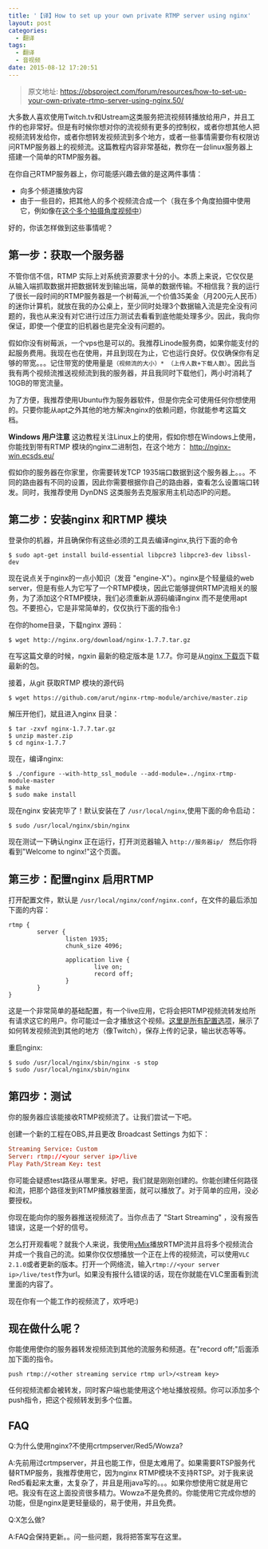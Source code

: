 ```yaml
---
title: '【译】How to set up your own private RTMP server using nginx'
layout: post
categories:
  - 翻译
tags:
  - 翻译
  - 音视频
date: 2015-08-12 17:20:51
---
```


> 原文地址: https://obsproject.com/forum/resources/how-to-set-up-your-own-private-rtmp-server-using-nginx.50/

大多数人喜欢使用Twitch.tv和Ustream这类服务把流视频转播放给用户，并且工作的也非常好。但是有时候你想对你的流视频有更多的控制权，或者你想其他人把视频流转发给你，或者你想转发视频流到多个地方，或者一些事情需要你有权限访问RTMP服务器上的视频流。这篇教程内容非常基础，教你在一台linux服务器上搭建一个简单的RTMP服务器。

在你自己RTMP服务器上，你可能感兴趣去做的是这两件事情：
   - 向多个频道播放内容
   - 由于一些目的，把其他人的多个视频流合成一个（我在多个角度拍摄中使用它，例如像在[这个多个拍摄角度视频中](https://www.youtube.com/watch?v=6WUU58POsTM)）

好的，你该怎样做到这些事情呢？

##  第一步：获取一个服务器
不管你信不信，RTMP 实际上对系统资源要求十分的小。本质上来说，它仅仅是从输入端抓取数据并把数据转发到输出端，简单的数据传输。不相信我？我的运行了很长一段时间的RTMP服务器是一个树莓派,一个价值35美金（月200元人民币）的迷你计算机，就放在我的办公桌上，至少同时处理3个数据输入流是完全没有问题的，我也从来没有对它进行过压力测试去看看到底他能处理多少。因此，我向你保证，即使一个便宜的旧机器也是完全没有问题的。

假如你没有树莓派，一个vps也是可以的。我推荐Linode服务商，如果你能支付的起服务费用。我现在也在使用，并且到现在为止，它也运行良好。仅仅确保你有足够的带宽。。。记住带宽的使用量是`（视频流的大小）* （上传人数+下载人数）`。因此当我有两个视频流推送视频流到我的服务器，并且我同时下载他们，两小时消耗了10GB的带宽流量。

为了方便，我推荐使用Ubuntu作为服务器软件，但是你完全可使用任何你想使用的。只要你能从apt之外其他的地方解决nginx的依赖问题，你就能参考这篇文档。

**Windows 用户注意** 这边教程关注Linux上的使用，假如你想在Windows上使用，你能找到带有RTMP 模块的nginx二进制包，在这个地方： http://nginx-win.ecsds.eu/

假如你的服务器在你家里，你需要转发TCP 1935端口数据到这个服务器上。。。不同的路由器有不同的设置，因此你需要根据你自己的路由器，查看怎么设置端口转发。同时，我推荐使用 DynDNS 这类服务去克服家用主机动态IP的问题。

## 第二步：安装nginx 和RTMP 模块
登录你的机器，并且确保你有这些必须的工具去编译nginx,执行下面的命令
    
    $ sudo apt-get install build-essential libpcre3 libpcre3-dev libssl-dev

现在说点关于nginx的一点小知识（发音 "engine-X"）。nginx是个轻量级的web server，但是有些人为它写了一个RTMP模块，因此它能够提供RTMP流相关的服务，为了添加这个RTMP模块，我们必须重新从源码编译nginx 而不是使用apt包。不要担心，它是非常简单的，仅仅执行下面的指令:)

在你的home目录，下载nginx 源码：

    $ wget http://nginx.org/download/nginx-1.7.7.tar.gz

在写这篇文章的时候，ngxin 最新的稳定版本是 1.7.7。你可是从[nginx 下载页](http://nginx.org/en/download.html)下载最新的包。

接着，从git 获取RTMP 模块的源代码

    $ wget https://github.com/arut/nginx-rtmp-module/archive/master.zip

解压开他们，斌且进入nginx 目录：

```shell
$ tar -zxvf nginx-1.7.7.tar.gz
$ unzip master.zip
$ cd nginx-1.7.7
```

现在，编译nginx:

```shell
$ ./configure --with-http_ssl_module --add-module=../nginx-rtmp-module-master
$ make
$ sudo make install
```

现在nginx 安装完毕了！默认安装在了 `/usr/local/nginx`,使用下面的命令启动：

    $ sudo /usr/local/nginx/sbin/nginx

现在测试一下确认nginx 正在运行，打开浏览器输入 `http://服务器ip/ ` 然后你将看到"Welcome to nginx!"这个页面。

## 第三步：配置nginx 启用RTMP
打开配置文件，默认是 `/usr/local/nginx/conf/nginx.conf`，在文件的最后添加下面的内容：

```nginx
rtmp {
        server {
                listen 1935;
                chunk_size 4096;

                application live {
                        live on;
                        record off;
                }
        }
}

```
这是一个非常简单的基础配置，有一个live应用，它将会把RTMP视频流转发给所有请求这它的用户。你可能过一会才播放这个视频。[这里是所有配置选项](https://github.com/arut/nginx-rtmp-module/wiki/Directives)，展示了如何转发视频流到其他的地方（像Twitch），保存上传的记录，输出状态等等。

重启nginx:

    $ sudo /usr/local/nginx/sbin/nginx -s stop
    $ sudo /usr/local/nginx/sbin/nginx


## 第四步：测试

你的服务器应该能接收RTMP视频流了。让我们尝试一下吧。

创建一个新的工程在OBS,并且更改 Broadcast Settings 为如下：
    
```conf
Streaming Service: Custom
Server: rtmp://<your server ip>/live
Play Path/Stream Key: test
```

你可能会疑惑test路径从哪里来。好吧，我们就是刚刚创建的。你能创建任何路径和流，把那个路径发到RTMP播放器里面，就可以播放了。对于简单的应用，没必要授权。

你现在能向你的服务器推送视频流了。当你点击了 "Start Streaming" ，没有报告错误，这是一个好的信号。

怎么打开观看呢？就我个人来说，我使用[vMix][vMix]播放RTMP流并且将多个视频流合并成一个我自己的流。如果你仅仅想播放一个正在上传的视频流，可以使用`VLC 2.1.0`或者更新的版本。打开一个网络流，输入`rtmp://<your server ip>/live/test`作为url。如果没有报什么错误的话，现在你就能在VLC里面看到流里面的内容了。

现在你有一个能工作的视频流了，欢呼吧:)

## 现在做什么呢？


你能使用使你的服务器转发视频流到其他的流服务和频道。在"record off;"后面添加下面的指令。

    push rtmp://<other streaming service rtmp url>/<stream key>

任何视频流都会被转发，同时客户端也能使用这个地址播放视频。你可以添加多个push指令，把这个视频转发到多个位置。

## FAQ

Q:为什么使用nginx?不使用crtmpserver/Red5/Wowza?

A:先前用过crtmpserver，并且也能工作，但是太难用了。如果需要RTSP服务代替RTMP服务，我推荐使用它，因为nginx RTMP模块不支持RTSP。对于我来说Red5看起来太重，太复杂了，并且是用java写的。。。如果你想使用它就是用它吧。我没有在这上面投资很多精力。Wowza不是免费的。你能使用它完成你想的功能，但是nginx是更轻量级的，易于使用，并且免费。

Q:X怎么做?

A:FAQ会保持更新。。问一些问题，我将把答案写在这里。




[vMix]: http://vmix.com.au/
